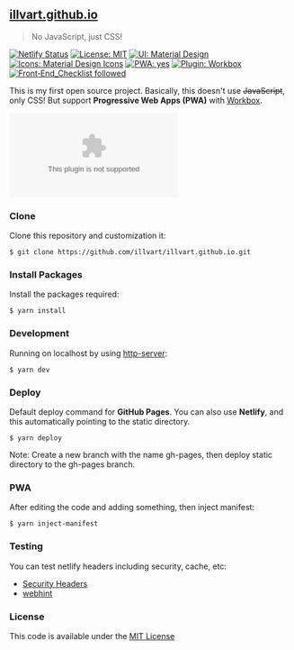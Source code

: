 ## [illvart.github.io](https://github.com/illvart/illvart.github.io)

> No JavaScript, just CSS!

[![Netlify Status](https://api.netlify.com/api/v1/badges/0392af17-3c20-4278-8139-7dbabd347d5c/deploy-status)](https://app.netlify.com/sites/illvart/deploys/?target=_blank)
[![License: MIT](https://img.shields.io/badge/License-MIT-blue.svg)](LICENSE)
[![UI: Material Design](https://img.shields.io/badge/UI-Material%20Design-%23FF4081.svg)](https://material.io/?target=_blank)
[![Icons: Material Design Icons](https://img.shields.io/badge/Icons-Material%20Design%20Icons-%232196F3.svg)](https://github.com/templarian/MaterialDesign/?target=_blank)
[![PWA: yes](https://img.shields.io/badge/PWA-yes-%235A0FC8.svg)](https://developers.google.com/web/progressive-web-apps/?target=_blank)
[![Plugin: Workbox](https://img.shields.io/badge/Plugin-Workbox-%23F57C00.svg)](https://github.com/GoogleChrome/workbox/?target=_blank)
[![Front‑End_Checklist followed](https://img.shields.io/badge/Front‑End_Checklist-followed-brightgreen.svg)](https://github.com/thedaviddias/Front-End-Checklist/?target=_blank)

This is my first open source project. Basically, this doesn't use ~~JavaScript~~, only CSS! But support **Progressive Web Apps (PWA)** with [Workbox](https://github.com/GoogleChrome/workbox/?target=_blank).


![Screenshot](https://cdn.staticaly.com/screenshot/illvart.pinkyui.com?fullPage=true)


### Clone
Clone this repository and customization it:

```
$ git clone https://github.com/illvart/illvart.github.io.git
```

### Install Packages
Install the packages required:

```
$ yarn install
```

### Development
Running on localhost by using [http-server](https://github.com/indexzero/http-server/?target=_blank):

```
$ yarn dev
```

### Deploy
Default deploy command for **GitHub Pages**. You can also use **Netlify**, and this automatically pointing to the static directory.

```
$ yarn deploy
```

Note: Create a new branch with the name gh-pages, then deploy static directory to the gh-pages branch.

### PWA
After editing the code and adding something, then inject manifest:

```
$ yarn inject-manifest
```

### Testing
You can test netlify headers including security, cache, etc:

- [Security Headers](https://securityheaders.com/?q=https://illvart.pinkyui.com&followRedirects=on/?target=_blank)
- [webhint](https://webhint.io/scanner/7a2fa722-6fa4-43bf-b692-9400366979c6/?target=_blank)

### License
This code is available under the [MIT License](LICENSE)